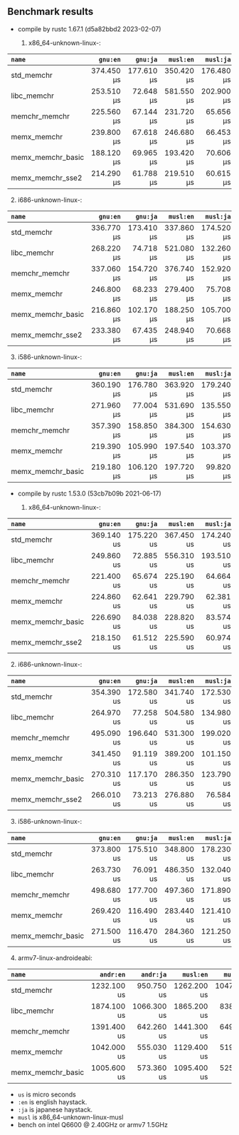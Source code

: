 ## Benchmark results

- compile by rustc 1.67.1 (d5a82bbd2 2023-02-07)

  1. x86_64-unknown-linux-:

|         `name`          |  `gnu:en`   |  `gnu:ja`   |  `musl:en`  |  `musl:ja`  |
|:------------------------|------------:|------------:|------------:|------------:|
| std_memchr              |  374.450 µs |  177.610 µs |  350.420 µs |  176.480 µs |
| libc_memchr             |  253.510 µs |   72.648 µs |  581.550 µs |  202.900 µs |
| memchr_memchr           |  225.560 µs |   67.144 µs |  231.720 µs |   65.656 µs |
| memx_memchr             |  239.800 µs |   67.618 µs |  246.680 µs |   66.453 µs |
| memx_memchr_basic       |  188.120 µs |   69.965 µs |  193.420 µs |   70.606 µs |
| memx_memchr_sse2        |  214.290 µs |   61.788 µs |  219.510 µs |   60.615 µs |

  2. i686-unknown-linux-:

|         `name`          |  `gnu:en`   |  `gnu:ja`   |  `musl:en`  |  `musl:ja`  |
|:------------------------|------------:|------------:|------------:|------------:|
| std_memchr              |  336.770 µs |  173.410 µs |  337.860 µs |  174.520 µs |
| libc_memchr             |  268.220 µs |   74.718 µs |  521.080 µs |  132.260 µs |
| memchr_memchr           |  337.060 µs |  154.720 µs |  376.740 µs |  152.920 µs |
| memx_memchr             |  246.800 µs |   68.233 µs |  279.400 µs |   75.708 µs |
| memx_memchr_basic       |  216.860 µs |  102.170 µs |  188.250 µs |  105.700 µs |
| memx_memchr_sse2        |  233.380 µs |   67.435 µs |  248.940 µs |   70.668 µs |

  3. i586-unknown-linux-:

|         `name`          |  `gnu:en`   |  `gnu:ja`   |  `musl:en`  |  `musl:ja`  |
|:------------------------|------------:|------------:|------------:|------------:|
| std_memchr              |  360.190 µs |  176.780 µs |  363.920 µs |  179.240 µs |
| libc_memchr             |  271.960 µs |   77.004 µs |  531.690 µs |  135.550 µs |
| memchr_memchr           |  357.390 µs |  158.850 µs |  384.300 µs |  154.630 µs |
| memx_memchr             |  219.390 µs |  105.990 µs |  197.540 µs |  103.370 µs |
| memx_memchr_basic       |  219.180 µs |  106.120 µs |  197.720 µs |   99.820 µs |


- compile by rustc 1.53.0 (53cb7b09b 2021-06-17)

  1. x86_64-unknown-linux-:

|         `name`          |  `gnu:en`   |  `gnu:ja`   |  `musl:en`  |  `musl:ja`  |
|:------------------------|------------:|------------:|------------:|------------:|
| std_memchr              |  369.140 us |  175.220 us |  367.450 us |  174.240 us |
| libc_memchr             |  249.860 us |   72.885 us |  556.310 us |  193.510 us |
| memchr_memchr           |  221.400 us |   65.674 us |  225.190 us |   64.664 us |
| memx_memchr             |  224.860 us |   62.641 us |  229.790 us |   62.381 us |
| memx_memchr_basic       |  226.690 us |   84.038 us |  228.820 us |   83.574 us |
| memx_memchr_sse2        |  218.150 us |   61.512 us |  225.590 us |   60.974 us |

  2. i686-unknown-linux-:

|         `name`          |  `gnu:en`   |  `gnu:ja`   |  `musl:en`  |  `musl:ja`  |
|:------------------------|------------:|------------:|------------:|------------:|
| std_memchr              |  354.390 us |  172.580 us |  341.740 us |  172.530 us |
| libc_memchr             |  264.970 us |   77.258 us |  504.580 us |  134.980 us |
| memchr_memchr           |  495.090 us |  196.640 us |  531.300 us |  199.020 us |
| memx_memchr             |  341.450 us |   91.119 us |  389.200 us |  101.150 us |
| memx_memchr_basic       |  270.310 us |  117.170 us |  286.350 us |  123.790 us |
| memx_memchr_sse2        |  266.010 us |   73.213 us |  276.880 us |   76.584 us |

  3. i586-unknown-linux-:

|         `name`          |  `gnu:en`   |  `gnu:ja`   |  `musl:en`  |  `musl:ja`  |
|:------------------------|------------:|------------:|------------:|------------:|
| std_memchr              |  373.800 us |  175.510 us |  348.800 us |  178.230 us |
| libc_memchr             |  263.730 us |   76.091 us |  486.350 us |  132.040 us |
| memchr_memchr           |  498.680 us |  177.700 us |  497.360 us |  171.890 us |
| memx_memchr             |  269.420 us |  116.490 us |  283.440 us |  121.410 us |
| memx_memchr_basic       |  271.500 us |  116.470 us |  284.360 us |  121.250 us |

  4. armv7-linux-androideabi:

|         `name`          |  `andr:en`  |  `andr:ja`  |  `musl:en`  |  `musl:ja`  |
|:------------------------|------------:|------------:|------------:|------------:|
| std_memchr              | 1232.100 us |  950.750 us | 1262.200 us | 1047.500 us |
| libc_memchr             | 1874.100 us | 1066.300 us | 1865.200 us |  838.210 us |
| memchr_memchr           | 1391.400 us |  642.260 us | 1441.300 us |  649.600 us |
| memx_memchr             | 1042.000 us |  555.030 us | 1129.400 us |  519.740 us |
| memx_memchr_basic       | 1005.600 us |  573.360 us | 1095.400 us |  525.020 us |

- `us` is micro seconds
- `:en` is english haystack.
- `:ja` is japanese haystack.
- `musl` is x86_64-unknown-linux-musl
- bench on intel Q6600 @ 2.40GHz or armv7 1.5GHz
